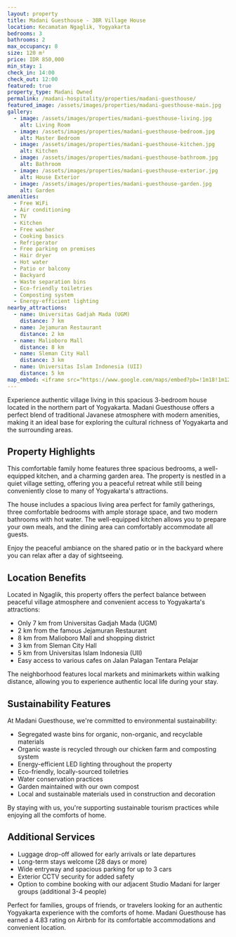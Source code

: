 ```yaml
---
layout: property
title: Madani Guesthouse - 3BR Village House
location: Kecamatan Ngaglik, Yogyakarta
bedrooms: 3
bathrooms: 2
max_occupancy: 8
size: 120 m²
price: IDR 850,000
min_stay: 1
check_in: 14:00
check_out: 12:00
featured: true
property_type: Madani Owned
permalink: /madani-hospitality/properties/madani-guesthouse/
featured_image: /assets/images/properties/madani-guesthouse-main.jpg
gallery:
  - image: /assets/images/properties/madani-guesthouse-living.jpg
    alt: Living Room
  - image: /assets/images/properties/madani-guesthouse-bedroom.jpg
    alt: Master Bedroom
  - image: /assets/images/properties/madani-guesthouse-kitchen.jpg
    alt: Kitchen
  - image: /assets/images/properties/madani-guesthouse-bathroom.jpg
    alt: Bathroom
  - image: /assets/images/properties/madani-guesthouse-exterior.jpg
    alt: House Exterior
  - image: /assets/images/properties/madani-guesthouse-garden.jpg
    alt: Garden
amenities:
  - Free WiFi
  - Air conditioning
  - TV
  - Kitchen
  - Free washer
  - Cooking basics
  - Refrigerator
  - Free parking on premises
  - Hair dryer
  - Hot water
  - Patio or balcony
  - Backyard
  - Waste separation bins
  - Eco-friendly toiletries
  - Composting system
  - Energy-efficient lighting
nearby_attractions:
  - name: Universitas Gadjah Mada (UGM)
    distance: 7 km
  - name: Jejamuran Restaurant
    distance: 2 km
  - name: Malioboro Mall
    distance: 8 km
  - name: Sleman City Hall
    distance: 3 km
  - name: Universitas Islam Indonesia (UII)
    distance: 5 km
map_embed: <iframe src="https://www.google.com/maps/embed?pb=!1m18!1m12!1m3!1d63245.97055414067!2d110.35234744863279!3d-7.7407297!2m3!1f0!2f0!3f0!3m2!1i1024!2i768!4f13.1!3m3!1m2!1s0x2e7a59c930228feb%3A0xe7b4d62661d3ed71!2sNgaglik%2C%20Sleman%20Regency%2C%20Special%20Region%20of%20Yogyakarta!5e0!3m2!1sen!2sid!4v1655527054968!5m2!1sen!2sid" width="100%" height="250" style="border:0;" allowfullscreen="" loading="lazy" referrerpolicy="no-referrer-when-downgrade"></iframe>
---
```


Experience authentic village living in this spacious 3-bedroom house located in the northern part of Yogyakarta. Madani Guesthouse offers a perfect blend of traditional Javanese atmosphere with modern amenities, making it an ideal base for exploring the cultural richness of Yogyakarta and the surrounding areas.

## Property Highlights

This comfortable family home features three spacious bedrooms, a well-equipped kitchen, and a charming garden area. The property is nestled in a quiet village setting, offering you a peaceful retreat while still being conveniently close to many of Yogyakarta's attractions.

The house includes a spacious living area perfect for family gatherings, three comfortable bedrooms with ample storage space, and two modern bathrooms with hot water. The well-equipped kitchen allows you to prepare your own meals, and the dining area can comfortably accommodate all guests.

Enjoy the peaceful ambiance on the shared patio or in the backyard where you can relax after a day of sightseeing.

## Location Benefits

Located in Ngaglik, this property offers the perfect balance between peaceful village atmosphere and convenient access to Yogyakarta's attractions:

- Only 7 km from Universitas Gadjah Mada (UGM)
- 2 km from the famous Jejamuran Restaurant
- 8 km from Malioboro Mall and shopping district
- 3 km from Sleman City Hall
- 5 km from Universitas Islam Indonesia (UII)
- Easy access to various cafes on Jalan Palagan Tentara Pelajar

The neighborhood features local markets and minimarkets within walking distance, allowing you to experience authentic local life during your stay.

## Sustainability Features

At Madani Guesthouse, we're committed to environmental sustainability:

- Segregated waste bins for organic, non-organic, and recyclable materials
- Organic waste is recycled through our chicken farm and composting system
- Energy-efficient LED lighting throughout the property
- Eco-friendly, locally-sourced toiletries
- Water conservation practices
- Garden maintained with our own compost
- Local and sustainable materials used in construction and decoration

By staying with us, you're supporting sustainable tourism practices while enjoying all the comforts of home.

## Additional Services

- Luggage drop-off allowed for early arrivals or late departures
- Long-term stays welcome (28 days or more)
- Wide entryway and spacious parking for up to 3 cars
- Exterior CCTV security for added safety
- Option to combine booking with our adjacent Studio Madani for larger groups (additional 3-4 people)

Perfect for families, groups of friends, or travelers looking for an authentic Yogyakarta experience with the comforts of home. Madani Guesthouse has earned a 4.83 rating on Airbnb for its comfortable accommodations and convenient location. 
